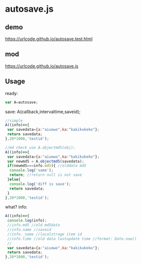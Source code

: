 # autosave.js
## demo
https://urlcode.github.io/autosave.test.html

## mod
https://urlcode.github.io/autosave.js

## Usage
ready:
```js
var A=autosave;
```
save: A(callback,intervaltime,saveid);
```js
//simple
A((info)=>{
 var savedata={a:"aiuewo",ka:"kakikukeko"};
 return savedata;
},20*1000,'testid');
```
```js
//md check use A.objectmd5(obj);
A((info)=>{
 var savedata={a:"aiuewo",ka:"kakikukeko"};
 var newmd5 = A.objectmd5(savedata);
 if(newmd5===info.md5){ //olddata md5
  console.log('same');
  return; //return null is not save
 }else{
  console.log('diff is save');
  return savedata;
 }
},20*1000,'testid');

```
what? info:
```js
A((info)=>{
 console.log(info);
 //info.md5 //old md5data
 //info.name //saveid
 //info._name //localstrage item id 
 //info.time //old data lastupdate time //format: Date.now() 
 //
 var savedata={a:"aiuewo",ka:"kakikukeko"};
 return savedata;
},20*1000,'testid');

```
